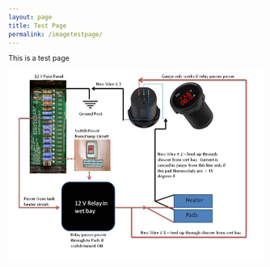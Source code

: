 ```yaml
---
layout: page
title: Test Page
permalink: /imagetestpage/
---
```


This is a test page

<img src="/assets/webammeterdiagramV3.jpg"/>
